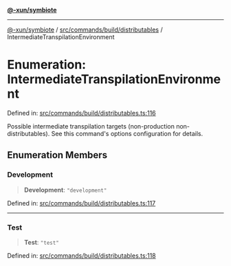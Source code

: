 [**@-xun/symbiote**](../../../../../README.md)

***

[@-xun/symbiote](../../../../../README.md) / [src/commands/build/distributables](../README.md) / IntermediateTranspilationEnvironment

# Enumeration: IntermediateTranspilationEnvironment

Defined in: [src/commands/build/distributables.ts:116](https://github.com/Xunnamius/symbiote/blob/2e19fbb73f32694e0ab61a9670538fab89e2de03/src/commands/build/distributables.ts#L116)

Possible intermediate transpilation targets (non-production
non-distributables). See this command's options configuration for details.

## Enumeration Members

### Development

> **Development**: `"development"`

Defined in: [src/commands/build/distributables.ts:117](https://github.com/Xunnamius/symbiote/blob/2e19fbb73f32694e0ab61a9670538fab89e2de03/src/commands/build/distributables.ts#L117)

***

### Test

> **Test**: `"test"`

Defined in: [src/commands/build/distributables.ts:118](https://github.com/Xunnamius/symbiote/blob/2e19fbb73f32694e0ab61a9670538fab89e2de03/src/commands/build/distributables.ts#L118)
